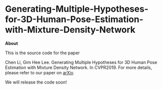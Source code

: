 # Generating-Multiple-Hypotheses-for-3D-Human-Pose-Estimation-with-Mixture-Density-Network

**About**

This is the source code for the paper

Chen Li, Gim Hee Lee. Generating Multiple Hypotheses for 3D Human Pose Estimation with Mixture Density Network. In CVPR2019. For more details, please refer to our paper on [arXiv](https://arxiv.org/pdf/1904.05547.pdf).

We will release the code soon!
